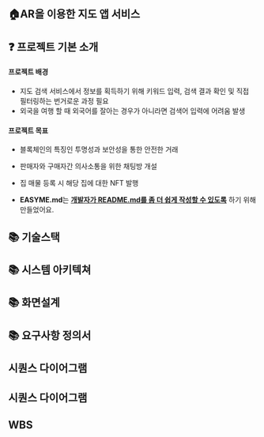 ## 🏠AR을 이용한 지도 앱 서비스
 

## ❓ 프로젝트 기본 소개

 #### 프로젝트 배경
- 지도 검색 서비스에서 정보를 획득하기 위해 키워드 입력, 검색 결과 확인 및 직접 필터링하는 번거로운 과정 필요
- 외국을 여행 할 때 외국어를 잘아는 경우가 아니라면 검색어 입력에 어려움 발생

 #### 프로젝트 목표
- 블록체인의 특징인 투명성과 보안성을 통한 안전한 거래 
- 판매자와 구매자간 의사소통을 위한 채팅방 개설
- 집 매물 등록 시 해당 집에 대한 NFT 발행

- **EASYME.md**는 **<u>개발자가 README.md를 좀 더 쉽게 작성할 수 있도록</u>** 하기 위해 만들었어요.   


## 📚 기술스택

## 📚 시스템 아키텍쳐

## 📚 화면설계

## 📚 요구사항 정의서

## 시퀀스 다이어그램

## 시퀀스 다이어그램

## WBS


